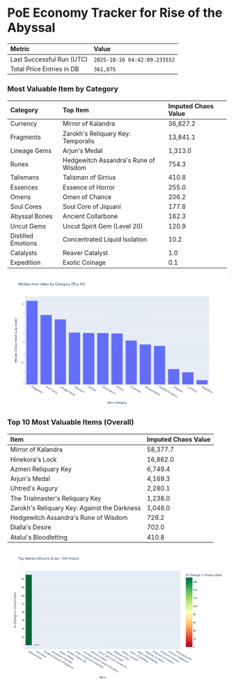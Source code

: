 # PoE Economy Tracker for Rise of the Abyssal

<!-- START_MAINTENANCE -->
| Metric | Value |
|:---|:---|
| Last Successful Run (UTC) | `2025-10-16 04:42:09.233552` |
| Total Price Entries in DB | `361,075` |

<!-- END_MAINTENANCE -->

<!-- START_DATAFRAME_DEBUG -->
<!-- END_DATAFRAME_DEBUG -->

<!-- START_CATEGORY_ANALYSIS -->
### Most Valuable Item by Category
| Category | Top Item | Imputed Chaos Value |
| :--- | :--- | :--- |
| Currency | Mirror of Kalandra | 36,827.2 |
| Fragments | Zarokh's Reliquary Key: Temporalis | 13,841.1 |
| Lineage Gems | Arjun's Medal | 1,313.0 |
| Runes | Hedgewitch Assandra's Rune of Wisdom | 754.3 |
| Talismans | Talisman of Sirrius | 410.8 |
| Essences | Essence of Horror | 255.0 |
| Omens | Omen of Chance | 206.2 |
| Soul Cores | Soul Core of Jiquani | 177.8 |
| Abyssal Bones | Ancient Collarbone | 162.3 |
| Uncut Gems | Uncut Spirit Gem (Level 20) | 120.9 |
| Distilled Emotions | Concentrated Liquid Isolation | 10.2 |
| Catalysts | Reaver Catalyst | 1.0 |
| Expedition | Exotic Coinage | 0.1 |


![Category Analysis Chart](charts/category_analysis.png)
<!-- END_ANALYSIS -->

<!-- START_ANALYSIS -->
### Top 10 Most Valuable Items (Overall)
| Item | Imputed Chaos Value |
| :--- | :--- |
| Mirror of Kalandra | 58,377.7 |
| Hinekora's Lock | 16,862.0 |
| Azmeri Reliquary Key | 6,749.4 |
| Arjun's Medal | 4,169.3 |
| Uhtred's Augury | 2,280.1 |
| The Trialmaster's Reliquary Key | 1,238.0 |
| Zarokh's Reliquary Key: Against the Darkness | 1,048.0 |
| Hedgewitch Assandra's Rune of Wisdom | 726.2 |
| Dialla's Desire | 702.0 |
| Atalui's Bloodletting | 410.8 |


![Market Movers Chart](charts/market_movers.png)
<!-- END_ANALYSIS -->
